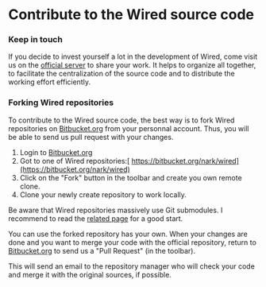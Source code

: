 # Contribute to the Wired source code

### Keep in touch

If you decide to invest yourself a lot in the development of Wired, come visit us on the [official server](contacts.html#official) to share your work. It helps to organize all together, to facilitate the centralization of the source code and to distribute the working effort efficiently. 

### Forking Wired repositories

To contribute to the Wired source code, the best way is to fork Wired repositories on [Bitbucket.org](https://bitbucket.org) from your personnal account. Thus, you will be able to send us pull request with your changes.

1. Login to [Bitbucket.org](https://bitbucket.org)
2. Got to one of Wired repositories:[ https://bitbucket.org/nark/wired](https://bitbucket.org/nark/wired)
3. Click on the "Fork" button in the toolbar and create you own remote clone.
4. Clone your newly create repository to work locally.

Be aware that Wired repositories massively use Git submodules. I recommend to read the [related page](submodules.html) for a good start.

You can use the forked repository has your own. When your changes are done and you want to merge your code with the official repository, return to [Bitbucket.org](https://bitbucket.org) to send us a "Pull Request" (in the toolbar).

This will send an email to the repository manager who will check your code and merge it with the original sources, if possible.